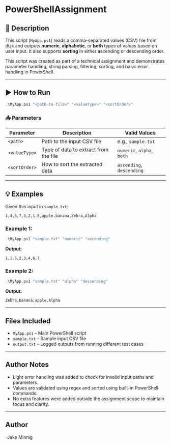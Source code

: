 # PowerShellAssignment
## 📄 Description
This script (`MyApp.ps1`) reads a comma-separated values (CSV) file from disk and outputs **numeric**, **alphabetic**, or **both** types of values based on user input. It also supports **sorting** in either ascending or descending order.

This script was created as part of a technical assignment and demonstrates parameter handling, string parsing, filtering, sorting, and basic error handling in PowerShell.

---

## ▶️ How to Run

```powershell
.\MyApp.ps1 "<path-to-file>" "<valueType>" "<sortOrder>"
```

### 📥 Parameters

| Parameter     | Description                                                  | Valid Values                  |
|---------------|--------------------------------------------------------------|-------------------------------|
| `<path>`      | Path to the input CSV file                                   | e.g., `sample.txt`            |
| `<valueType>` | Type of data to extract from the file                        | `numeric`, `alpha`, `both`    |
| `<sortOrder>` | How to sort the extracted data                               | `ascending`, `descending`     |

---

## 💡 Examples

Given this input in `sample.txt`:

```
1,4,6,7,3,2,1.5,apple,banana,Zebra,Alpha
```

### Example 1:
```powershell
.\MyApp.ps1 "sample.txt" "numeric" "ascending"
```
**Output:**
```
1,1.5,2,3,4,6,7
```

### Example 2:
```powershell
.\MyApp.ps1 "sample.txt" "alpha" "descending"
```
**Output:**
```
Zebra,banana,apple,Alpha
```

---

##  Files Included

- `MyApp.ps1` – Main PowerShell script
- `sample.txt` – Sample input CSV file
- `output.txt` – Logged outputs from running different test cases

---

##  Author Notes

- Light error handling was added to check for invalid input paths and parameters.
- Values are validated using regex and sorted using built-in PowerShell commands.
- No extra features were added outside the assignment scope to maintain focus and clarity.

---

## Author
-Jake Minnig 
